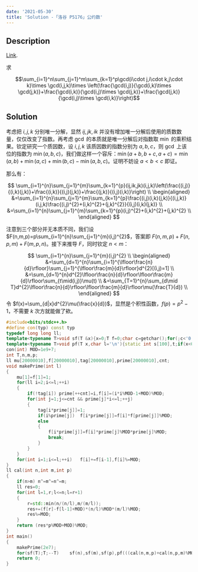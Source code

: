 ```yaml
---
date: '2021-05-30'
title: 'Solution -「洛谷 P5176」公约数'
---
```


## Description

[Link](https://www.luogu.com.cn/problem/P5176).

求

$$\sum_{i=1}^n\sum_{j=1}^m\sum_{k=1}^p\gcd(i\cdot j,i\cdot k,j\cdot k)\times \gcd(i,j,k)\times \left(\frac{\gcd(i,j)}{\gcd(i,k)\times \gcd(j,k)}+\frac{\gcd(i,k)}{\gcd(i,j)\times \gcd(j,k)}+\frac{\gcd(j,k)}{\gcd(i,j)\times \gcd(i,k)}\right)$$

## Solution

考虑把 $i,j,k$ 分别唯一分解，显然 $ij,jk,ik$ 并没有增加唯一分解后使用的质数数量，仅仅改变了指数。再考虑 $\gcd$ 的本质就是唯一分解后对指数取 $\min$ 的乘积结果。钦定研究一个质因数，设 $i,j,k$ 该质因数的指数分别为 $a,b,c$，则 $\gcd$ 上该位的指数为 $\min(a,b,c)$，我们做这样一个容斥：$\min(a+b,b+c,a+c)=\min(a,b)+\min(a,c)+\min(b,c)-\min(a,b,c)$。证明不妨设 $a<b<c$ 即证。

那么有：

$$
\sum_{i=1}^{n}\sum_{j=1}^{m}\sum_{k=1}^{p}(ij,ik,jk)(i,j,k)\left(\frac{(i,j)}{(i,k)(j,k)}+\frac{(i,k)}{(i,j)(j,k)}+\frac{(j,k)}{(i,j)(i,k)}\right) \\
\begin{aligned}
&=\sum_{i=1}^{n}\sum_{j=1}^{m}\sum_{k=1}^{p}\frac{(i,j)(i,k)(j,k)}{(i,j,k)}(i,j,k)\frac{(i,j)^{2}+(i,k)^{2}+(j,k)^{2}}{(i,j)(i,k)(j,k)} \\
&=\sum_{i=1}^{n}\sum_{j=1}^{m}\sum_{k=1}^{p}(i,j)^{2}+(i,k)^{2}+(j,k)^{2} \\
\end{aligned}
$$

注意到三个部分并无本质不同，我们设 $F(n,m,p)=p\sum_{i=1}^{n}\sum_{j=1}^{m}(i,j)^{2}$，答案即 $F(n,m,p)+F(n,p,m)+F(m,p,n)$。接下来推导 $F$，同时钦定 $n<m$：

$$
\sum_{i=1}^{n}\sum_{j=1}^{m}(i,j)^{2} \\
\begin{aligned}
&=\sum_{d=1}^{n}\sum_{i=1}^{\lfloor\frac{n}{d}\rfloor}\sum_{j=1}^{\lfloor\frac{m}{d}\rfloor}d^{2}[(i,j)=1] \\
&=\sum_{d=1}^{n}d^{2}\lfloor\frac{n}{d}\rfloor\lfloor\frac{m}{d}\rfloor\sum_{t\mid(i,j)}\mu(t) \\
&=\sum_{T=1}^{n}\sum_{d\mid T}d^{2}\lfloor\frac{n}{d}\rfloor\lfloor\frac{m}{d}\rfloor\mu(\frac{T}{d}) \\
\end{aligned}
$$
令 $f(x)=\sum_{d|x}d^{2}\mu(\frac{x}{d})$，显然是个积性函数，$f(p)=p^{2}-1$，不需要 $k$ 次方就能做了欸。

```cpp
#include<bits/stdc++.h>
#define con(typ) const typ
typedef long long ll;
template<typename T>void sf(T &x){x=0;T f=0;char c=getchar();for(;c<'0'||c>'9';c=getchar())if(c=='-')f=1;for(;c>='0'&&c<='9';c=getchar())x=(x<<3)+(x<<1)+(c^'0');if(f)x=-x;}
template<typename T>void pf(T x,char l='\n'){static int s[100],t;if(x<0)putchar('-'),x=-x;do s[++t]=x%10,x/=10;while(x);while(t)putchar(s[t--]^'0');putchar(l);}
con(int) MOD=1e9+7;
int T,n,m,p;
ll mu[20000010],f[20000010],tag[20000010],prime[20000010],cnt;
void makePrime(int l)
{
	mu[1]=f[1]=1;
	for(ll i=2;i<=l;++i)
	{
		if(!tag[i])	prime[++cnt]=i,f[i]=(i*i%MOD-1+MOD)%MOD;
		for(int j=1;j<=cnt && prime[j]*i<=l;++j)
		{
			tag[i*prime[j]]=1;
			if(i%prime[j])	f[i*prime[j]]=f[i]*f[prime[j]]%MOD;
			else
			{
				f[i*prime[j]]=f[i]*prime[j]%MOD*prime[j]%MOD;
				break;
			}
		}
	}
	for(int i=1;i<=l;++i)	f[i]+=f[i-1],f[i]%=MOD;
}
ll cal(int n,int m,int p)
{
	if(n>m)	n^=m^=n^=m;
	ll res=0;
	for(int l=1,r;l<=n;l=r+1)
	{
		r=std::min(n/(n/l),m/(m/l));
		res+=(f[r]-f[l-1]+MOD)*(n/l)%MOD*(m/l)%MOD;
		res%=MOD;
	}
	return (res*p%MOD+MOD)%MOD;
}
int main()
{
	makePrime(2e7);
	for(sf(T);T;--T)	sf(n),sf(m),sf(p),pf(((cal(n,m,p)+cal(n,p,m)%MOD)+cal(m,p,n))%MOD);
	return 0;
}
```